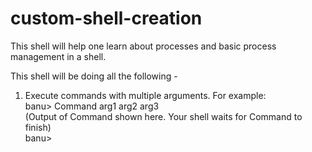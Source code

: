 # custom-shell-creation
This shell will help one learn about processes and basic process management in a shell.

This shell will be doing all the following -

1. Execute commands with multiple arguments. For example:  
	banu> Command arg1 arg2 arg3  
    (Output of Command shown here. Your shell waits for Command to finish)  
    banu>  
